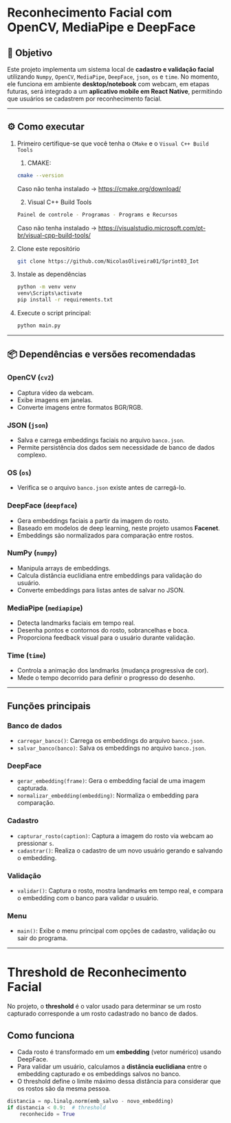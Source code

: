 # Reconhecimento Facial com OpenCV, MediaPipe e DeepFace

## 📌 Objetivo
Este projeto implementa um sistema local de **cadastro e validação facial** utilizando `Numpy`, `OpenCV`, `MediaPipe`, `DeepFace`, `json`, `os` e `time`. No momento, 
ele funciona em ambiente **desktop/notebook** com webcam, em etapas futuras, será integrado a um **aplicativo mobile em React Native**, 
permitindo que usuários se cadastrem por reconhecimento facial.

---

## ⚙️ Como executar
1. Primeiro certifique-se que você tenha o `CMake` e o `Visual C++ Build Tools`
    1. CMAKE:
    ```bash
    cmake --version
    ```
   Caso não tenha instalado -> https://cmake.org/download/
    
    2. Visual C++ Build Tools
    ```bash
    Painel de controle - Programas - Programs e Recursos
    ```
   Caso não tenha instalado -> https://visualstudio.microsoft.com/pt-br/visual-cpp-build-tools/
2. Clone este repositório  
    ```bash
    git clone https://github.com/NicolasOliveira01/Sprint03_Iot
    ```
3. Instale as dependências
    ```bash
    python -m venv venv
    venv\Scripts\activate
    pip install -r requirements.txt
    ```
5. Execute o script principal:
   ```bash
   python main.py
   ```
   
---

## 📦 Dependências e versões recomendadas

### **OpenCV (`cv2`)**
- Captura vídeo da webcam.
- Exibe imagens em janelas.
- Converte imagens entre formatos BGR/RGB.

### **JSON (`json`)**
- Salva e carrega embeddings faciais no arquivo `banco.json`.
- Permite persistência dos dados sem necessidade de banco de dados complexo.

### **OS (`os`)**
- Verifica se o arquivo `banco.json` existe antes de carregá-lo.

### **DeepFace (`deepface`)**
- Gera embeddings faciais a partir da imagem do rosto.
- Baseado em modelos de deep learning, neste projeto usamos **Facenet**.
- Embeddings são normalizados para comparação entre rostos.

### **NumPy (`numpy`)**
- Manipula arrays de embeddings.
- Calcula distância euclidiana entre embeddings para validação do usuário.
- Converte embeddings para listas antes de salvar no JSON.

### **MediaPipe (`mediapipe`)**
- Detecta landmarks faciais em tempo real.
- Desenha pontos e contornos do rosto, sobrancelhas e boca.
- Proporciona feedback visual para o usuário durante validação.

### **Time (`time`)**
- Controla a animação dos landmarks (mudança progressiva de cor).
- Mede o tempo decorrido para definir o progresso do desenho.

---

## Funções principais

### **Banco de dados**
- `carregar_banco()`: Carrega os embeddings do arquivo `banco.json`.  
- `salvar_banco(banco)`: Salva os embeddings no arquivo `banco.json`.  

### **DeepFace**
- `gerar_embedding(frame)`: Gera o embedding facial de uma imagem capturada.  
- `normalizar_embedding(embedding)`: Normaliza o embedding para comparação.

### **Cadastro**
- `capturar_rosto(caption)`: Captura a imagem do rosto via webcam ao pressionar `s`.  
- `cadastrar()`: Realiza o cadastro de um novo usuário gerando e salvando o embedding.

### **Validação**
- `validar()`: Captura o rosto, mostra landmarks em tempo real, e compara o embedding com o banco para validar o usuário.

### **Menu**
- `main()`: Exibe o menu principal com opções de cadastro, validação ou sair do programa.

---

# Threshold de Reconhecimento Facial

No projeto, o **threshold** é o valor usado para determinar se um rosto capturado corresponde a um rosto cadastrado no banco de dados.

## Como funciona

- Cada rosto é transformado em um **embedding** (vetor numérico) usando DeepFace.  
- Para validar um usuário, calculamos a **distância euclidiana** entre o embedding capturado e os embeddings salvos no banco.  
- O threshold define o limite máximo dessa distância para considerar que os rostos são da mesma pessoa.  

```python
distancia = np.linalg.norm(emb_salvo - novo_embedding)
if distancia < 0.9:  # threshold
    reconhecido = True
